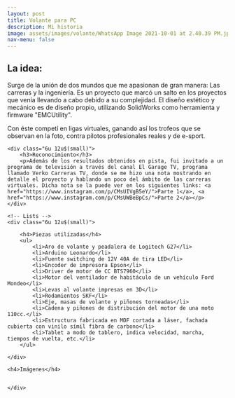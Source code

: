 ```yaml
---
layout: post
title: Volante para PC
description: Mi historia
image: assets/images/volante/WhatsApp Image 2021-10-01 at 2.40.39 PM.jpeg
nav-menu: false
---
```


<!-- Main -->
<div id="main" class="alt">

<!-- One -->
<section id="one">
	<div class="inner">

<!-- Content -->
<h2 id="content">La idea:</h2>
<p>Surge de la unión de dos mundos que me apasionan de gran manera: Las carreras y la ingeniería. Es un proyecto que marcó un salto en los proyectos que venía llevando a cabo debido a su complejidad. El diseño estético y mecánico es de diseño propio, utilizando SolidWorks como herramienta y firmware "EMCUtility".</p>
<p>Con éste competí en ligas virtuales, ganando así los trofeos que se observan en la foto, contra pilotos profesionales reales y de e-sport.</p>
<div class="row">
	
	<div class="6u 12u$(small)">
		<h3>Reconocimiento</h3>
		<p>Además de los resultados obtenidos en pista, fui invitado a un programa de televisión a través del canal El Garage TV, programa llamado Verko Carreras TV, donde se me hizo una nota mostrando en detalle el proyecto y hablando un poco del ámbito de las carreras virtuales. Dicha nota se la puede ver en los siguientes links: <a href="https://www.instagram.com/p/CMsUIVgB5eY/">Parte 1</a>, <a href="https://www.instagram.com/p/CMsUWBeBpCs/">Parte 2</a></p>
	</div>
	
	<!-- Lists -->
	<div class="6u 12u$(small)">

		<h4>Piezas utilizadas</h4>
		<ul>
			<li>Aro de volante y peadalera de Logitech G27</li>
			<li>Arduino Leonardo</li>
			<li>Fuente switching de 12V 40A de tira LED</li>
			<li>Encoder de impresora Epson</li>
			<li>Driver de motor de CC BTS7960</li>
			<li>Motor del ventilador de habitáculo de un vehículo Ford Mondeo</li>
			<li>Levas al volante impresas en 3D</li>
			<li>Rodamientos SKF</li>
			<li>Eje, masas de volante y piñones torneadas</li>
			<li>Cadena y piñones de distribución del motor de una moto 110cc.</li>
			<li>Estructura fabricada en MDF cortada a láser, fachada cubierta con vinilo símil fibra de carbono</li>
			<li>Tablet a modo de tablero, indica velocidad, marcha, tiempos de vuelta, etc.</li>
		</ul>

	</div>
	
	<h4>Imágenes</h4>
<div class="box alt">
	<div class="row 50% uniform">
		<div class="4u"><span class="image fit"><img src="https://cristianbassan.github.io/portfolio/assets/images/volante/ezgif-2-ab5c98c5177f.gif" alt="" /></span></div>
		<div class="4u"><span class="image fit"><img src="https://cristianbassan.github.io/portfolio/assets/images/volante/WhatsApp Image 2021-10-01 at 1.53.07 PM (3).jpeg" alt="" /></span></div>
		<div class="4u$"><span class="image fit"><img src="https://cristianbassan.github.io/portfolio/assets/images/volante/ezgif-2-ba7f1bfeefd0.gif" alt="" /></span></div>
		<div class="4u"><span class="image fit"><img src="https://cristianbassan.github.io/portfolio/assets/images/volante/WhatsApp Image 2021-10-01 at 1.59.11 PM.jpeg" alt="" /></span></div>
		<div class="4u"><span class="image fit"><img src="https://cristianbassan.github.io/portfolio/assets/images/volante/WhatsApp Image 2021-10-01 at 1.53.07 PM (1).jpeg" alt="" /></span></div>
		<div class="4u$"><span class="image fit"><img src="https://cristianbassan.github.io/portfolio/assets/images/volante/WhatsApp Image 2021-10-01 at 1.53.07 PM.jpeg" alt="" /></span></div>
		
		
	</div>
</div>
<!-- 	AAAAAAAAAAAAAAAAAAAAAAAAAAAAAAAAAAAAAAAAAAAAAAAAAAAAAAAAAAAA -->
	
</div>


</div> 

